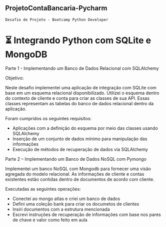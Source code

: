 ## ProjetoContaBancaria-Pycharm

    Desafio de Projeto - Bootcamp Python Developer

# ⏳ Integrando Python com SQLite e MongoDB

Parte 1 - Implementando um Banco de Dados Relacional com SQLAlchemy

Objetivo:

Neste desafio implementei uma aplicação de integração com SQLite com base em um esquema relacional disponibilizado. Utilizei o esquema dentro do contexto de cliente e conta para criar as classes de sua API. Essas classes representam as tabelas do banco de dados relacional dentro da aplicação.

Foram cumpridos os seguintes requisitos:

- Aplicações com a definição do esquema por meio das classes usando SQLAlchemy
- Inserção de um conjunto de dados mínimo para manipulação das informações
- Execução de métodos de recuperação de dados via SQLAlchemy
 

Parte 2 – Implementando um Banco de Dados NoSQL com Pymongo

Implementei um banco NoSQL com Mongodb para fornecer uma visão agregada do modelo relacional. As informações de cliente e contas existentes estão contidas dentro de documentos de acordo com cliente.

Executadas as seguintes operações:

- Conectei ao mongo atlas e criei um banco de dados
- Defini uma coleção bank para criar os documetos de clientes
- Insiri documentos com a estrutura mencionada
- Escrevi instruções de recuperação de informações com base nos pares de chave e valor como feito em aula
